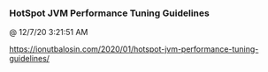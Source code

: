 ﻿

### HotSpot JVM Performance Tuning Guidelines
@ 12/7/20 3:21:51 AM

https://ionutbalosin.com/2020/01/hotspot-jvm-performance-tuning-guidelines/


